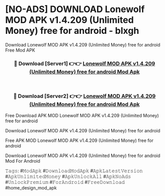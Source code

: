 # [NO-ADS] DOWNLOAD Lonewolf MOD APK v1.4.209 (Unlimited Money) free for android - blxgh
Download Lonewolf MOD APK v1.4.209 (Unlimited Money) free for android Free Mod APK

<div align="center">
<h3>🔴 Download [Server1] 👉👉 <a href="https://apk-comot.site?title=Lonewolf_MOD_APK_v1.4.209_(Unlimited_Money)_free_for_android">Lonewolf MOD APK v1.4.209 (Unlimited Money) free for android Mod Apk</a></h3><br>

<h3>🔴 Download [Server2] 👉👉 <a href="https://apk-comot.site?title=Lonewolf_MOD_APK_v1.4.209_(Unlimited_Money)_free_for_android">Lonewolf MOD APK v1.4.209 (Unlimited Money) free for android Mod Apk</a></h3>
</div>


Free Download APK MOD Lonewolf MOD APK v1.4.209 (Unlimited Money) free for android

Download Lonewolf MOD APK v1.4.209 (Unlimited Money) free for android 

Free APK MOD Lonewolf MOD APK v1.4.209 (Unlimited Money) free for android 

Download Lonewolf MOD APK v1.4.209 (Unlimited Money) free for android Mod For Android

𝚃𝚊𝚐𝚜: #𝙼𝚘𝚍𝙰𝚙𝚔 #𝙳𝚘𝚠𝚗𝚕𝚘𝚊𝚍𝙼𝚘𝚍𝙰𝚙𝚔 #𝙰𝚙𝚔𝙻𝚊𝚝𝚎𝚜𝚝𝚅𝚎𝚛𝚜𝚒𝚘𝚗 #𝙰𝚙𝚔𝚄𝚗𝚕𝚒𝚖𝚒𝚝𝚎𝚍𝙼𝚘𝚗𝚎𝚢 #𝙰𝚙𝚔𝚄𝚗𝚕𝚘𝚌𝚔𝙰𝚕𝚕 #𝙰𝚙𝚔𝙽𝚘𝙰𝚍𝚜 #𝚄𝚗𝚕𝚘𝚌𝚔𝙿𝚛𝚎𝚖𝚒𝚞𝚖 #𝙵𝚘𝚛𝙰𝚗𝚍𝚛𝚘𝚒𝚍 #𝙵𝚛𝚎𝚎𝙳𝚘𝚠𝚗𝚕𝚘𝚊𝚍 #home_design_mod_apk